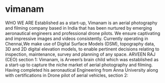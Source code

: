 # vimanam

WHO WE ARE
Established as a start-up, Vimanam is an aerial photography and filming company based in India that has been nurtured by emerging aeronautical engineers and professional drone pilots. We ensure captivating and impressive images and videos consistently. Currently operating in Chennai,We make use of Digital Surface Models (DSM), topography data, 3D and 2D digital elevation models, to enable pertinent decisions relating to inspection, maintenance, survey and planning of any space.
ARVEEN RAJ (CEO)
section 1:
Vimanam, is Arveen’s brain child which was established as a start-up to capture the niche market of aerial photography and filming. Having completed his aeronautical Engineering from Anna University along with certifications in Drone pilot of aerial vehicles, 
section 2:
